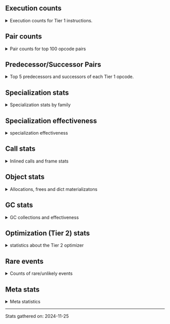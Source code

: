 ## Execution counts

<details>
<summary> Execution counts for Tier 1 instructions. </summary>


The "miss ratio" column shows the percentage of times the instruction
executed that it deoptimized. When this happens, the base unspecialized
instruction is not counted.

<table>
<thead>
<tr>
<th align="left">Name</th>
<th align="right">Base Count</th>
<th align="right">Head Count</th>
<th align="right">Change</th>
</tr>
</thead>
<tbody>
<tr>
<td align="left">LOAD_SUPER_ATTR_ATTR</td>
<td align="right">126</td>
<td align="right">254</td>
<td align="right">101.6%</td>
</tr>
<tr>
<td align="left">STORE_ATTR_SLOT</td>
<td align="right">6,159</td>
<td align="right">12,407</td>
<td align="right">101.4%</td>
</tr>
<tr>
<td align="left">LOAD_ATTR_METHOD_LAZY_DICT</td>
<td align="right">4,728</td>
<td align="right">9,464</td>
<td align="right">100.2%</td>
</tr>
<tr>
<td align="left">TO_BOOL_NONE</td>
<td align="right">191,870</td>
<td align="right">383,946</td>
<td align="right">100.1%</td>
</tr>
<tr>
<td align="left">LOAD_ATTR_NONDESCRIPTOR_WITH_VALUES</td>
<td align="right">959</td>
<td align="right">1,919</td>
<td align="right">100.1%</td>
</tr>
<tr>
<td align="left">CALL_BOUND_METHOD_EXACT_ARGS</td>
<td align="right">1,982,851</td>
<td align="right">3,967,135</td>
<td align="right">100.1%</td>
</tr>
<tr>
<td align="left">UNPACK_SEQUENCE_LIST</td>
<td align="right">2,111</td>
<td align="right">4,223</td>
<td align="right">100.0%</td>
</tr>
<tr>
<td align="left">TO_BOOL_ALWAYS_TRUE</td>
<td align="right">1,174,551</td>
<td align="right">2,349,207</td>
<td align="right">100.0%</td>
</tr>
<tr>
<td align="left">LOAD_ATTR_SLOT</td>
<td align="right">3,118,339</td>
<td align="right">6,236,801</td>
<td align="right">100.0%</td>
</tr>
<tr>
<td align="left">BINARY_OP_ADD_UNICODE</td>
<td align="right">1,392,697</td>
<td align="right">2,785,401</td>
<td align="right">100.0%</td>
</tr>
<tr>
<td align="left">FOR_ITER_GEN</td>
<td align="right">553,407</td>
<td align="right">1,106,815</td>
<td align="right">100.0%</td>
</tr>
<tr>
<td align="left">CONVERT_VALUE</td>
<td align="right">356,608</td>
<td align="right">713,216</td>
<td align="right">100.0%</td>
</tr>
<tr>
<td align="left">END_FOR</td>
<td align="right">64</td>
<td align="right">128</td>
<td align="right">100.0%</td>
</tr>
<tr>
<td align="left">LOAD_ATTR_PROPERTY</td>
<td align="right">1,964,488</td>
<td align="right">3,928,968</td>
<td align="right">100.0%</td>
</tr>
<tr>
<td align="left">YIELD_VALUE</td>
<td align="right">553,348</td>
<td align="right">1,106,692</td>
<td align="right">100.0%</td>
</tr>
<tr>
<td align="left">FORMAT_SIMPLE</td>
<td align="right">356,612</td>
<td align="right">713,220</td>
<td align="right">100.0%</td>
</tr>
<tr>
<td align="left">BUILD_STRING</td>
<td align="right">178,306</td>
<td align="right">356,610</td>
<td align="right">100.0%</td>
</tr>
<tr>
<td align="left">CALL_KW_PY</td>
<td align="right">199,747</td>
<td align="right">399,491</td>
<td align="right">100.0%</td>
</tr>
<tr>
<td align="left">LOAD_FAST_CHECK</td>
<td align="right">555,021</td>
<td align="right">1,110,029</td>
<td align="right">100.0%</td>
</tr>
<tr>
<td align="left">CALL_METHOD_DESCRIPTOR_O</td>
<td align="right">1,605,648</td>
<td align="right">3,211,195</td>
<td align="right">100.0%</td>
</tr>
<tr>
<td align="left">SWAP</td>
<td align="right">1,769,156</td>
<td align="right">3,538,180</td>
<td align="right">100.0%</td>
</tr>
<tr>
<td align="left">CALL_METHOD_DESCRIPTOR_NOARGS</td>
<td align="right">850,050</td>
<td align="right">1,700,035</td>
<td align="right">100.0%</td>
</tr>
<tr>
<td align="left">BUILD_MAP</td>
<td align="right">608,819</td>
<td align="right">1,217,587</td>
<td align="right">100.0%</td>
</tr>
<tr>
<td align="left">POP_JUMP_IF_TRUE</td>
<td align="right">8,419,633</td>
<td align="right">16,838,514</td>
<td align="right">100.0%</td>
</tr>
<tr>
<td align="left">CONTAINS_OP_SET</td>
<td align="right">3,045,594</td>
<td align="right">6,090,906</td>
<td align="right">100.0%</td>
</tr>
<tr>
<td align="left">BINARY_SUBSCR_DICT</td>
<td align="right">8,012,794</td>
<td align="right">16,024,802</td>
<td align="right">100.0%</td>
</tr>
<tr>
<td align="left">COMPARE_OP_INT</td>
<td align="right">7,464,209</td>
<td align="right">14,927,634</td>
<td align="right">100.0%</td>
</tr>
<tr>
<td align="left">STORE_SUBSCR_DICT</td>
<td align="right">1,147,644</td>
<td align="right">2,295,164</td>
<td align="right">100.0%</td>
</tr>
<tr>
<td align="left">STORE_SUBSCR_LIST_INT</td>
<td align="right">358,569</td>
<td align="right">717,097</td>
<td align="right">100.0%</td>
</tr>
<tr>
<td align="left">POP_JUMP_IF_NONE</td>
<td align="right">1,111,622</td>
<td align="right">2,223,110</td>
<td align="right">100.0%</td>
</tr>
<tr>
<td align="left">LOAD_ATTR_INSTANCE_VALUE</td>
<td align="right">44,231,354</td>
<td align="right">88,457,150</td>
<td align="right">100.0%</td>
</tr>
<tr>
<td align="left">CALL_PY_GENERAL</td>
<td align="right">815,853</td>
<td align="right">1,631,598</td>
<td align="right">100.0%</td>
</tr>
<tr>
<td align="left">CALL_BUILTIN_FAST</td>
<td align="right">254,050</td>
<td align="right">508,066</td>
<td align="right">100.0%</td>
</tr>
<tr>
<td align="left">COPY</td>
<td align="right">1,724,147</td>
<td align="right">3,448,051</td>
<td align="right">100.0%</td>
</tr>
<tr>
<td align="left">LOAD_ATTR_METHOD_NO_DICT</td>
<td align="right">5,274,707</td>
<td align="right">10,548,585</td>
<td align="right">100.0%</td>
</tr>
<tr>
<td align="left">TO_BOOL_BOOL</td>
<td align="right">6,974,697</td>
<td align="right">13,948,202</td>
<td align="right">100.0%</td>
</tr>
<tr>
<td align="left">TO_BOOL_LIST</td>
<td align="right">3,471,398</td>
<td align="right">6,942,182</td>
<td align="right">100.0%</td>
</tr>
<tr>
<td align="left">BUILD_LIST</td>
<td align="right">1,486,504</td>
<td align="right">2,972,712</td>
<td align="right">100.0%</td>
</tr>
<tr>
<td align="left">CALL_METHOD_DESCRIPTOR_FAST</td>
<td align="right">866,377</td>
<td align="right">1,732,510</td>
<td align="right">100.0%</td>
</tr>
<tr>
<td align="left">LOAD_ATTR_METHOD_WITH_VALUES</td>
<td align="right">5,278,020</td>
<td align="right">10,554,438</td>
<td align="right">100.0%</td>
</tr>
<tr>
<td align="left">EXIT_INIT_CHECK</td>
<td align="right">179,064</td>
<td align="right">358,072</td>
<td align="right">100.0%</td>
</tr>
<tr>
<td align="left">CALL_ALLOC_AND_ENTER_INIT</td>
<td align="right">179,064</td>
<td align="right">358,072</td>
<td align="right">100.0%</td>
</tr>
<tr>
<td align="left">CALL_LEN</td>
<td align="right">1,483,673</td>
<td align="right">2,966,809</td>
<td align="right">100.0%</td>
</tr>
<tr>
<td align="left">RESUME_CHECK</td>
<td align="right">12,032,200</td>
<td align="right">24,059,982</td>
<td align="right">100.0%</td>
</tr>
<tr>
<td align="left">CALL_NON_PY_GENERAL</td>
<td align="right">809,387</td>
<td align="right">1,618,473</td>
<td align="right">100.0%</td>
</tr>
<tr>
<td align="left">LOAD_CONST_IMMORTAL</td>
<td align="right">26,442,243</td>
<td align="right">52,874,125</td>
<td align="right">100.0%</td>
</tr>
<tr>
<td align="left">LOAD_ATTR_CLASS</td>
<td align="right">71,132</td>
<td align="right">142,236</td>
<td align="right">100.0%</td>
</tr>
<tr>
<td align="left">BINARY_SUBSCR_LIST_INT</td>
<td align="right">370,515</td>
<td align="right">740,883</td>
<td align="right">100.0%</td>
</tr>
<tr>
<td align="left">RETURN_VALUE</td>
<td align="right">11,658,117</td>
<td align="right">23,311,563</td>
<td align="right">100.0%</td>
</tr>
<tr>
<td align="left">TO_BOOL</td>
<td align="right">3,805,778</td>
<td align="right">7,609,979</td>
<td align="right">100.0%</td>
</tr>
<tr>
<td align="left">JUMP_FORWARD</td>
<td align="right">3,342,072</td>
<td align="right">6,682,681</td>
<td align="right">100.0%</td>
</tr>
<tr>
<td align="left">STORE_ATTR_INSTANCE_VALUE</td>
<td align="right">6,840,843</td>
<td align="right">13,678,667</td>
<td align="right">100.0%</td>
</tr>
<tr>
<td align="left">FOR_ITER</td>
<td align="right">932,679</td>
<td align="right">1,864,930</td>
<td align="right">100.0%</td>
</tr>
<tr>
<td align="left">CALL_ISINSTANCE</td>
<td align="right">794,510</td>
<td align="right">1,588,622</td>
<td align="right">99.9%</td>
</tr>
<tr>
<td align="left">POP_JUMP_IF_FALSE</td>
<td align="right">26,135,398</td>
<td align="right">52,257,448</td>
<td align="right">99.9%</td>
</tr>
<tr>
<td align="left">LOAD_FAST</td>
<td align="right">91,178,112</td>
<td align="right">182,309,459</td>
<td align="right">99.9%</td>
</tr>
<tr>
<td align="left">CALL_LIST_APPEND</td>
<td align="right">904,540</td>
<td align="right">1,808,604</td>
<td align="right">99.9%</td>
</tr>
<tr>
<td align="left">COPY_FREE_VARS</td>
<td align="right">179,425</td>
<td align="right">358,754</td>
<td align="right">99.9%</td>
</tr>
<tr>
<td align="left">COMPARE_OP_STR</td>
<td align="right">5,801,678</td>
<td align="right">11,599,447</td>
<td align="right">99.9%</td>
</tr>
<tr>
<td align="left">LOAD_DEREF</td>
<td align="right">179,458</td>
<td align="right">358,787</td>
<td align="right">99.9%</td>
</tr>
<tr>
<td align="left">POP_TOP</td>
<td align="right">3,719,914</td>
<td align="right">7,436,783</td>
<td align="right">99.9%</td>
</tr>
<tr>
<td align="left">LOAD_GLOBAL_BUILTIN</td>
<td align="right">3,383,095</td>
<td align="right">6,763,381</td>
<td align="right">99.9%</td>
</tr>
<tr>
<td align="left">CALL_PY_EXACT_ARGS</td>
<td align="right">6,181,289</td>
<td align="right">12,357,244</td>
<td align="right">99.9%</td>
</tr>
<tr>
<td align="left">LOAD_GLOBAL_MODULE</td>
<td align="right">7,166,641</td>
<td align="right">14,326,965</td>
<td align="right">99.9%</td>
</tr>
<tr>
<td align="left">BINARY_SUBSCR_STR_INT</td>
<td align="right">2,758,034</td>
<td align="right">5,513,618</td>
<td align="right">99.9%</td>
</tr>
<tr>
<td align="left">POP_JUMP_IF_NOT_NONE</td>
<td align="right">1,206,034</td>
<td align="right">2,410,899</td>
<td align="right">99.9%</td>
</tr>
<tr>
<td align="left">GET_ITER</td>
<td align="right">905,175</td>
<td align="right">1,809,430</td>
<td align="right">99.9%</td>
</tr>
<tr>
<td align="left">BINARY_OP_ADD_INT</td>
<td align="right">2,833,030</td>
<td align="right">5,662,790</td>
<td align="right">99.9%</td>
</tr>
<tr>
<td align="left">TO_BOOL_INT</td>
<td align="right">204,677</td>
<td align="right">409,093</td>
<td align="right">99.9%</td>
</tr>
<tr>
<td align="left">INTERPRETER_EXIT</td>
<td align="right">201,477</td>
<td align="right">402,693</td>
<td align="right">99.9%</td>
</tr>
<tr>
<td align="left">BINARY_SUBSCR</td>
<td align="right">2,788,227</td>
<td align="right">5,572,580</td>
<td align="right">99.9%</td>
</tr>
<tr>
<td align="left">LOAD_CONST</td>
<td align="right">1,051,664</td>
<td align="right">2,101,842</td>
<td align="right">99.9%</td>
</tr>
<tr>
<td align="left">EXTENDED_ARG</td>
<td align="right">3,077,680</td>
<td align="right">6,150,960</td>
<td align="right">99.9%</td>
</tr>
<tr>
<td align="left">LOAD_ATTR_MODULE</td>
<td align="right">180,147</td>
<td align="right">359,926</td>
<td align="right">99.8%</td>
</tr>
<tr>
<td align="left">COMPARE_OP</td>
<td align="right">1,216,536</td>
<td align="right">2,430,389</td>
<td align="right">99.8%</td>
</tr>
<tr>
<td align="left">CALL_BUILTIN_CLASS</td>
<td align="right">592,399</td>
<td align="right">1,183,245</td>
<td align="right">99.7%</td>
</tr>
<tr>
<td align="left">FOR_ITER_LIST</td>
<td align="right">588,691</td>
<td align="right">1,175,827</td>
<td align="right">99.7%</td>
</tr>
<tr>
<td align="left">CALL_METHOD_DESCRIPTOR_FAST_WITH_KEYWORDS</td>
<td align="right">3,145</td>
<td align="right">6,281</td>
<td align="right">99.7%</td>
</tr>
<tr>
<td align="left">BUILD_TUPLE</td>
<td align="right">874,724</td>
<td align="right">1,746,918</td>
<td align="right">99.7%</td>
</tr>
<tr>
<td align="left">CONTAINS_OP_DICT</td>
<td align="right">359,057</td>
<td align="right">717,073</td>
<td align="right">99.7%</td>
</tr>
<tr>
<td align="left">IS_OP</td>
<td align="right">852,734</td>
<td align="right">1,702,847</td>
<td align="right">99.7%</td>
</tr>
<tr>
<td align="left">BINARY_SLICE</td>
<td align="right">501,088</td>
<td align="right">1,000,288</td>
<td align="right">99.6%</td>
</tr>
<tr>
<td align="left">CONTAINS_OP</td>
<td align="right">459,774</td>
<td align="right">917,766</td>
<td align="right">99.6%</td>
</tr>
<tr>
<td align="left">UNPACK_SEQUENCE_TWO_TUPLE</td>
<td align="right">374,759</td>
<td align="right">747,944</td>
<td align="right">99.6%</td>
</tr>
<tr>
<td align="left">STORE_FAST_STORE_FAST</td>
<td align="right">375,932</td>
<td align="right">750,269</td>
<td align="right">99.6%</td>
</tr>
<tr>
<td align="left">BINARY_OP</td>
<td align="right">468,173</td>
<td align="right">934,339</td>
<td align="right">99.6%</td>
</tr>
<tr>
<td align="left">BINARY_OP_SUBTRACT_INT</td>
<td align="right">211,692</td>
<td align="right">422,380</td>
<td align="right">99.5%</td>
</tr>
<tr>
<td align="left">LOAD_ATTR</td>
<td align="right">2,592,220</td>
<td align="right">5,172,008</td>
<td align="right">99.5%</td>
</tr>
<tr>
<td align="left">NOP</td>
<td align="right">892,495</td>
<td align="right">1,780,240</td>
<td align="right">99.5%</td>
</tr>
<tr>
<td align="left">STORE_FAST</td>
<td align="right">22,320,782</td>
<td align="right">44,505,496</td>
<td align="right">99.4%</td>
</tr>
<tr>
<td align="left">STORE_ATTR</td>
<td align="right">577,784</td>
<td align="right">1,151,864</td>
<td align="right">99.4%</td>
</tr>
<tr>
<td align="left">MAP_ADD</td>
<td align="right">1,489</td>
<td align="right">2,961</td>
<td align="right">98.9%</td>
</tr>
<tr>
<td align="left">STORE_FAST_LOAD_FAST</td>
<td align="right">5,570</td>
<td align="right">11,074</td>
<td align="right">98.8%</td>
</tr>
<tr>
<td align="left">PUSH_NULL</td>
<td align="right">356,370</td>
<td align="right">707,864</td>
<td align="right">98.6%</td>
</tr>
<tr>
<td align="left">BINARY_SUBSCR_GETITEM</td>
<td align="right">6,233</td>
<td align="right">12,377</td>
<td align="right">98.6%</td>
</tr>
<tr>
<td align="left">CALL_KW_NON_PY</td>
<td align="right">65</td>
<td align="right">129</td>
<td align="right">98.5%</td>
</tr>
<tr>
<td align="left">LOAD_FAST_LOAD_FAST</td>
<td align="right">6,770,278</td>
<td align="right">13,411,371</td>
<td align="right">98.1%</td>
</tr>
<tr>
<td align="left">DICT_MERGE</td>
<td align="right">522</td>
<td align="right">1,034</td>
<td align="right">98.1%</td>
</tr>
<tr>
<td align="left">CALL_BUILTIN_FAST_WITH_KEYWORDS</td>
<td align="right">4,067</td>
<td align="right">8,035</td>
<td align="right">97.6%</td>
</tr>
<tr>
<td align="left">JUMP_BACKWARD</td>
<td align="right">5,162,350</td>
<td align="right">10,197,549</td>
<td align="right">97.5%</td>
</tr>
<tr>
<td align="left">LOAD_SMALL_INT</td>
<td align="right">4,576,143</td>
<td align="right">9,021,265</td>
<td align="right">97.1%</td>
</tr>
<tr>
<td align="left">CALL_INTRINSIC_1</td>
<td align="right">67</td>
<td align="right">131</td>
<td align="right">95.5%</td>
</tr>
<tr>
<td align="left">LOAD_SUPER_ATTR_METHOD</td>
<td align="right">67</td>
<td align="right">131</td>
<td align="right">95.5%</td>
</tr>
<tr>
<td align="left">CALL_TUPLE_1</td>
<td align="right">204</td>
<td align="right">396</td>
<td align="right">94.1%</td>
</tr>
<tr>
<td align="left">RETURN_GENERATOR</td>
<td align="right">68</td>
<td align="right">132</td>
<td align="right">94.1%</td>
</tr>
<tr>
<td align="left">LIST_EXTEND</td>
<td align="right">68</td>
<td align="right">132</td>
<td align="right">94.1%</td>
</tr>
<tr>
<td align="left">LOAD_SUPER_ATTR</td>
<td align="right">66</td>
<td align="right">6</td>
<td align="right">-90.9%</td>
</tr>
<tr>
<td align="left">TO_BOOL_STR</td>
<td align="right">17,892</td>
<td align="right">34,030</td>
<td align="right">90.2%</td>
</tr>
<tr>
<td align="left">CALL_FUNCTION_EX</td>
<td align="right">586</td>
<td align="right">1,099</td>
<td align="right">87.5%</td>
</tr>
<tr>
<td align="left">BINARY_OP_INPLACE_ADD_UNICODE</td>
<td align="right">1,951</td>
<td align="right">3,615</td>
<td align="right">85.3%</td>
</tr>
<tr>
<td align="left">FOR_ITER_TUPLE</td>
<td align="right">2,943</td>
<td align="right">5,439</td>
<td align="right">84.8%</td>
</tr>
<tr>
<td align="left">IMPORT_NAME</td>
<td align="right">77</td>
<td align="right">141</td>
<td align="right">83.1%</td>
</tr>
<tr>
<td align="left">LOAD_FAST_AND_CLEAR</td>
<td align="right">155</td>
<td align="right">283</td>
<td align="right">82.6%</td>
</tr>
<tr>
<td align="left">IMPORT_FROM</td>
<td align="right">78</td>
<td align="right">142</td>
<td align="right">82.1%</td>
</tr>
<tr>
<td align="left">LOAD_GLOBAL</td>
<td align="right">2,032</td>
<td align="right">574</td>
<td align="right">-71.8%</td>
</tr>
<tr>
<td align="left">CALL_KW</td>
<td align="right">60</td>
<td align="right">20</td>
<td align="right">-66.7%</td>
</tr>
<tr>
<td align="left">CALL</td>
<td align="right">3,454</td>
<td align="right">1,162</td>
<td align="right">-66.4%</td>
</tr>
<tr>
<td align="left">CALL_TYPE_1</td>
<td align="right">104</td>
<td align="right">168</td>
<td align="right">61.5%</td>
</tr>
<tr>
<td align="left">CALL_BUILTIN_O</td>
<td align="right">2,755</td>
<td align="right">3,651</td>
<td align="right">32.5%</td>
</tr>
<tr>
<td align="left">UNPACK_SEQUENCE</td>
<td align="right">62</td>
<td align="right">42</td>
<td align="right">-32.3%</td>
</tr>
<tr>
<td align="left">BINARY_SUBSCR_TUPLE_INT</td>
<td align="right">3,725</td>
<td align="right">4,622</td>
<td align="right">24.1%</td>
</tr>
<tr>
<td align="left">STORE_DEREF</td>
<td align="right">108</td>
<td align="right">109</td>
<td align="right">0.9%</td>
</tr>
<tr>
<td align="left">SET_FUNCTION_ATTRIBUTE</td>
<td align="right">109</td>
<td align="right">110</td>
<td align="right">0.9%</td>
</tr>
<tr>
<td align="left">FOR_ITER_RANGE</td>
<td align="right">126,212</td>
<td align="right">127,296</td>
<td align="right">0.9%</td>
</tr>
<tr>
<td align="left">MAKE_CELL</td>
<td align="right">119</td>
<td align="right">120</td>
<td align="right">0.8%</td>
</tr>
<tr>
<td align="left">MAKE_FUNCTION</td>
<td align="right">418</td>
<td align="right">419</td>
<td align="right">0.2%</td>
</tr>
<tr>
<td align="left">STORE_SUBSCR</td>
<td align="right">124,397</td>
<td align="right">124,277</td>
<td align="right">-0.1%</td>
</tr>
<tr>
<td align="left">LIST_APPEND</td>
<td align="right">984</td>
<td align="right">984</td>
<td align="right">0.0%</td>
</tr>
<tr>
<td align="left">STORE_NAME</td>
<td align="right">583</td>
<td align="right">583</td>
<td align="right">0.0%</td>
</tr>
<tr>
<td align="left">LOAD_NAME</td>
<td align="right">326</td>
<td align="right">326</td>
<td align="right">0.0%</td>
</tr>
<tr>
<td align="left">RESUME</td>
<td align="right">218</td>
<td align="right">218</td>
<td align="right">0.0%</td>
</tr>
<tr>
<td align="left">BINARY_OP_SUBTRACT_FLOAT</td>
<td align="right">63</td>
<td align="right">63</td>
<td align="right">0.0%</td>
</tr>
<tr>
<td align="left">LOAD_LOCALS</td>
<td align="right">48</td>
<td align="right">48</td>
<td align="right">0.0%</td>
</tr>
<tr>
<td align="left">CHECK_EXC_MATCH</td>
<td align="right">41</td>
<td align="right">41</td>
<td align="right">0.0%</td>
</tr>
<tr>
<td align="left">POP_EXCEPT</td>
<td align="right">41</td>
<td align="right">41</td>
<td align="right">0.0%</td>
</tr>
<tr>
<td align="left">PUSH_EXC_INFO</td>
<td align="right">41</td>
<td align="right">41</td>
<td align="right">0.0%</td>
</tr>
<tr>
<td align="left">LOAD_ATTR_CLASS_WITH_METACLASS_CHECK</td>
<td align="right">39</td>
<td align="right">39</td>
<td align="right">0.0%</td>
</tr>
<tr>
<td align="left">LOAD_SPECIAL</td>
<td align="right">36</td>
<td align="right">36</td>
<td align="right">0.0%</td>
</tr>
<tr>
<td align="left">UNPACK_SEQUENCE_TUPLE</td>
<td align="right">33</td>
<td align="right">33</td>
<td align="right">0.0%</td>
</tr>
<tr>
<td align="left">LOAD_BUILD_CLASS</td>
<td align="right">32</td>
<td align="right">32</td>
<td align="right">0.0%</td>
</tr>
<tr>
<td align="left">UNARY_NOT</td>
<td align="right">31</td>
<td align="right">31</td>
<td align="right">0.0%</td>
</tr>
<tr>
<td align="left">BINARY_OP_MULTIPLY_INT</td>
<td align="right">30</td>
<td align="right">30</td>
<td align="right">0.0%</td>
</tr>
<tr>
<td align="left">LOAD_FROM_DICT_OR_DEREF</td>
<td align="right">16</td>
<td align="right">16</td>
<td align="right">0.0%</td>
</tr>
<tr>
<td align="left">JUMP_BACKWARD_NO_INTERRUPT</td>
<td align="right">10</td>
<td align="right">10</td>
<td align="right">0.0%</td>
</tr>
<tr>
<td align="left">UNARY_NEGATIVE</td>
<td align="right">9</td>
<td align="right">9</td>
<td align="right">0.0%</td>
</tr>
<tr>
<td align="left">UNARY_INVERT</td>
<td align="right">8</td>
<td align="right">8</td>
<td align="right">0.0%</td>
</tr>
<tr>
<td align="left">CALL_STR_1</td>
<td align="right">6</td>
<td align="right">6</td>
<td align="right">0.0%</td>
</tr>
<tr>
<td align="left">DELETE_SUBSCR</td>
<td align="right">2</td>
<td align="right">2</td>
<td align="right">0.0%</td>
</tr>
<tr>
<td align="left">COMPARE_OP_FLOAT</td>
<td align="right">2</td>
<td align="right">2</td>
<td align="right">0.0%</td>
</tr>
<tr>
<td align="left">DICT_UPDATE</td>
<td align="right">1</td>
<td align="right">1</td>
<td align="right">0.0%</td>
</tr>
</tbody>
</table>


</details>

## Pair counts

<details>
<summary> Pair counts for top 100 opcode pairs </summary>


Pairs of specialized operations that deoptimize and are then followed by
the corresponding unspecialized instruction are not counted as pairs.

Not included in comparative output.


</details>

## Predecessor/Successor Pairs

<details>
<summary> Top 5 predecessors and successors of each Tier 1 opcode. </summary>


This does not include the unspecialized instructions that occur after a
specialized instruction deoptimizes.

Not included in comparative output.


</details>

## Specialization stats

<details>
<summary> Specialization stats by family </summary>

### BINARY_OP

<details>
<summary> specialization stats for BINARY_OP family </summary>

<table>
<thead>
<tr>
<th align="left">Kind</th>
<th align="right">Base Count</th>
<th align="right">Base Ratio</th>
<th align="right">Head Count</th>
<th align="right">Head Ratio</th>
<th align="right">Change</th>
</tr>
</thead>
<tbody>
<tr>
<td align="left">
hit
<details>
<summary>ⓘ</summary>

Specialized instructions that complete.
</details>
</td>
<td align="right">4,439,463</td>
<td align="right">90.5%</td>
<td align="right">8,874,279</td>
<td align="right">90.5%</td>
<td align="right">99.9%</td>
</tr>
<tr>
<td align="left">
deferred
<details>
<summary>ⓘ</summary>

Lists the number of "deferred" (i.e. not specialized) instructions executed.
</details>
</td>
<td align="right">467,686</td>
<td align="right">9.5%</td>
<td align="right">933,799</td>
<td align="right">9.5%</td>
<td align="right">99.7%</td>
</tr>
</tbody>
</table>

<table>
<thead>
<tr>
<th align="left">Success</th>
<th align="right">Base Count</th>
<th align="right">Base Ratio</th>
<th align="right">Head Count</th>
<th align="right">Head Ratio</th>
<th align="right">Change</th>
</tr>
</thead>
<tbody>
<tr>
<td align="left">Failure</td>
<td align="right">359</td>
<td align="right">100.0%</td>
<td align="right">471</td>
<td align="right">100.0%</td>
<td align="right">31.2%</td>
</tr>
<tr>
<td align="left">Success</td>
<td align="right">0</td>
<td align="right">0.0%</td>
<td align="right">0</td>
<td align="right">0.0%</td>
<td align="right"></td>
</tr>
</tbody>
</table>

<table>
<thead>
<tr>
<th align="left">Failure kind</th>
<th align="right">Base Count</th>
<th align="right">Base Ratio</th>
<th align="right">Head Count</th>
<th align="right">Head Ratio</th>
<th align="right">Change</th>
</tr>
</thead>
<tbody>
<tr>
<td align="left">xor</td>
<td align="right">137</td>
<td align="right">38.2%</td>
<td align="right">244</td>
<td align="right">51.8%</td>
<td align="right">78.1%</td>
</tr>
<tr>
<td align="left">or</td>
<td align="right">44</td>
<td align="right">12.3%</td>
<td align="right">24</td>
<td align="right">5.1%</td>
<td align="right">-45.5%</td>
</tr>
<tr>
<td align="left">multiply different types</td>
<td align="right">71</td>
<td align="right">19.8%</td>
<td align="right">93</td>
<td align="right">19.7%</td>
<td align="right">31.0%</td>
</tr>
<tr>
<td align="left">remainder</td>
<td align="right">50</td>
<td align="right">13.9%</td>
<td align="right">52</td>
<td align="right">11.0%</td>
<td align="right">4.0%</td>
</tr>
<tr>
<td align="left">add other</td>
<td align="right">47</td>
<td align="right">13.1%</td>
<td align="right">48</td>
<td align="right">10.2%</td>
<td align="right">2.1%</td>
</tr>
<tr>
<td align="left">add different types</td>
<td align="right">4</td>
<td align="right">1.1%</td>
<td align="right">4</td>
<td align="right">0.8%</td>
<td align="right">0.0%</td>
</tr>
<tr>
<td align="left">floor divide</td>
<td align="right">4</td>
<td align="right">1.1%</td>
<td align="right">4</td>
<td align="right">0.8%</td>
<td align="right">0.0%</td>
</tr>
<tr>
<td align="left">and int</td>
<td align="right">2</td>
<td align="right">0.6%</td>
<td align="right">2</td>
<td align="right">0.4%</td>
<td align="right">0.0%</td>
</tr>
</tbody>
</table>


</details>

### BINARY_SLICE

<details>
<summary> specialization stats for BINARY_SLICE family </summary>

<table>
<thead>
<tr>
<th align="left">Kind</th>
<th align="right">Base Count</th>
<th align="right">Base Ratio</th>
<th align="right">Head Count</th>
<th align="right">Head Ratio</th>
<th align="right">Change</th>
</tr>
</thead>
<tbody>
<tr>
<td align="left">
deferred
<details>
<summary>ⓘ</summary>

Lists the number of "deferred" (i.e. not specialized) instructions executed.
</details>
</td>
<td align="right">501,088</td>
<td align="right">100.0%</td>
<td align="right">1,000,288</td>
<td align="right">100.0%</td>
<td align="right">99.6%</td>
</tr>
</tbody>
</table>


</details>

### BINARY_SUBSCR

<details>
<summary> specialization stats for BINARY_SUBSCR family </summary>

<table>
<thead>
<tr>
<th align="left">Kind</th>
<th align="right">Base Count</th>
<th align="right">Base Ratio</th>
<th align="right">Head Count</th>
<th align="right">Head Ratio</th>
<th align="right">Change</th>
</tr>
</thead>
<tbody>
<tr>
<td align="left">
deferred
<details>
<summary>ⓘ</summary>

Lists the number of "deferred" (i.e. not specialized) instructions executed.
</details>
</td>
<td align="right">2,785,157</td>
<td align="right">20.0%</td>
<td align="right">5,569,885</td>
<td align="right">20.0%</td>
<td align="right">100.0%</td>
</tr>
<tr>
<td align="left">
hit
<details>
<summary>ⓘ</summary>

Specialized instructions that complete.
</details>
</td>
<td align="right">11,149,596</td>
<td align="right">80.0%</td>
<td align="right">22,294,469</td>
<td align="right">80.0%</td>
<td align="right">100.0%</td>
</tr>
<tr>
<td align="left">
miss
<details>
<summary>ⓘ</summary>

Specialized instructions that deopt.
</details>
</td>
<td align="right">1,705</td>
<td align="right">0.0%</td>
<td align="right">1,833</td>
<td align="right">0.0%</td>
<td align="right">7.5%</td>
</tr>
</tbody>
</table>

<table>
<thead>
<tr>
<th align="left">Success</th>
<th align="right">Base Count</th>
<th align="right">Base Ratio</th>
<th align="right">Head Count</th>
<th align="right">Head Ratio</th>
<th align="right">Change</th>
</tr>
</thead>
<tbody>
<tr>
<td align="left">Success</td>
<td align="right">1,192</td>
<td align="right">38.5%</td>
<td align="right">232</td>
<td align="right">8.5%</td>
<td align="right">-80.5%</td>
</tr>
<tr>
<td align="left">Failure</td>
<td align="right">1,907</td>
<td align="right">61.5%</td>
<td align="right">2,492</td>
<td align="right">91.5%</td>
<td align="right">30.7%</td>
</tr>
</tbody>
</table>

<table>
<thead>
<tr>
<th align="left">Failure kind</th>
<th align="right">Base Count</th>
<th align="right">Base Ratio</th>
<th align="right">Head Count</th>
<th align="right">Head Ratio</th>
<th align="right">Change</th>
</tr>
</thead>
<tbody>
<tr>
<td align="left">buffer int</td>
<td align="right">228</td>
<td align="right">12.0%</td>
<td align="right">337</td>
<td align="right">13.5%</td>
<td align="right">47.8%</td>
</tr>
<tr>
<td align="left">out of range</td>
<td align="right">1,310</td>
<td align="right">68.7%</td>
<td align="right">1,735</td>
<td align="right">69.6%</td>
<td align="right">32.4%</td>
</tr>
<tr>
<td align="left">list slice</td>
<td align="right">167</td>
<td align="right">8.8%</td>
<td align="right">192</td>
<td align="right">7.7%</td>
<td align="right">15.0%</td>
</tr>
<tr>
<td align="left">buffer slice</td>
<td align="right">195</td>
<td align="right">10.2%</td>
<td align="right">221</td>
<td align="right">8.9%</td>
<td align="right">13.3%</td>
</tr>
<tr>
<td align="left">string slice</td>
<td align="right">6</td>
<td align="right">0.3%</td>
<td align="right">6</td>
<td align="right">0.2%</td>
<td align="right">0.0%</td>
</tr>
<tr>
<td align="left">other</td>
<td align="right">1</td>
<td align="right">0.1%</td>
<td align="right">1</td>
<td align="right">0.0%</td>
<td align="right">0.0%</td>
</tr>
</tbody>
</table>


</details>

### CALL

<details>
<summary> specialization stats for CALL family </summary>

<table>
<thead>
<tr>
<th align="left">Kind</th>
<th align="right">Base Count</th>
<th align="right">Base Ratio</th>
<th align="right">Head Count</th>
<th align="right">Head Ratio</th>
<th align="right">Change</th>
</tr>
</thead>
<tbody>
<tr>
<td align="left">
hit
<details>
<summary>ⓘ</summary>

Specialized instructions that complete.
</details>
</td>
<td align="right">14,770,843</td>
<td align="right">83.5%</td>
<td align="right">29,539,094</td>
<td align="right">83.5%</td>
<td align="right">100.0%</td>
</tr>
<tr>
<td align="left">
miss
<details>
<summary>ⓘ</summary>

Specialized instructions that deopt.
</details>
</td>
<td align="right">2,916,740</td>
<td align="right">16.5%</td>
<td align="right">5,828,115</td>
<td align="right">16.5%</td>
<td align="right">99.8%</td>
</tr>
<tr>
<td align="left">
deferred
<details>
<summary>ⓘ</summary>

Lists the number of "deferred" (i.e. not specialized) instructions executed.
</details>
</td>
<td align="right">578</td>
<td align="right">0.0%</td>
<td align="right">522</td>
<td align="right">0.0%</td>
<td align="right">-9.7%</td>
</tr>
</tbody>
</table>

<table>
<thead>
<tr>
<th align="left">Success</th>
<th align="right">Base Count</th>
<th align="right">Base Ratio</th>
<th align="right">Head Count</th>
<th align="right">Head Ratio</th>
<th align="right">Change</th>
</tr>
</thead>
<tbody>
<tr>
<td align="left">Success</td>
<td align="right">57,919</td>
<td align="right">100.0%</td>
<td align="right">110,597</td>
<td align="right">100.0%</td>
<td align="right">91.0%</td>
</tr>
<tr>
<td align="left">Failure</td>
<td align="right">3</td>
<td align="right">0.0%</td>
<td align="right">3</td>
<td align="right">0.0%</td>
<td align="right">0.0%</td>
</tr>
</tbody>
</table>

<table>
<thead>
<tr>
<th align="left">Failure kind</th>
<th align="right">Base Count</th>
<th align="right">Base Ratio</th>
<th align="right">Head Count</th>
<th align="right">Head Ratio</th>
<th align="right">Change</th>
</tr>
</thead>
<tbody>
<tr>
<td align="left">init not inline values</td>
<td align="right">24</td>
<td align="right">800.0%</td>
<td align="right">4</td>
<td align="right">133.3%</td>
<td align="right">-83.3%</td>
</tr>
<tr>
<td align="left">out of versions</td>
<td align="right">3</td>
<td align="right">100.0%</td>
<td align="right">3</td>
<td align="right">100.0%</td>
<td align="right">0.0%</td>
</tr>
</tbody>
</table>


</details>

### CALL_KW

<details>
<summary> specialization stats for CALL_KW family </summary>

<table>
<thead>
<tr>
<th align="left">Kind</th>
<th align="right">Base Count</th>
<th align="right">Base Ratio</th>
<th align="right">Head Count</th>
<th align="right">Head Ratio</th>
<th align="right">Change</th>
</tr>
</thead>
<tbody>
<tr>
<td align="left">
deferred
<details>
<summary>ⓘ</summary>

Lists the number of "deferred" (i.e. not specialized) instructions executed.
</details>
</td>
<td align="right">10</td>
<td align="right">16.7%</td>
<td align="right">10</td>
<td align="right">50.0%</td>
<td align="right">0.0%</td>
</tr>
</tbody>
</table>


</details>

### COMPARE_OP

<details>
<summary> specialization stats for COMPARE_OP family </summary>

<table>
<thead>
<tr>
<th align="left">Kind</th>
<th align="right">Base Count</th>
<th align="right">Base Ratio</th>
<th align="right">Head Count</th>
<th align="right">Head Ratio</th>
<th align="right">Change</th>
</tr>
</thead>
<tbody>
<tr>
<td align="left">
miss
<details>
<summary>ⓘ</summary>

Specialized instructions that deopt.
</details>
</td>
<td align="right">7,580</td>
<td align="right">0.1%</td>
<td align="right">15,215</td>
<td align="right">0.1%</td>
<td align="right">100.7%</td>
</tr>
<tr>
<td align="left">
hit
<details>
<summary>ⓘ</summary>

Specialized instructions that complete.
</details>
</td>
<td align="right">13,258,309</td>
<td align="right">91.5%</td>
<td align="right">26,511,868</td>
<td align="right">91.6%</td>
<td align="right">100.0%</td>
</tr>
<tr>
<td align="left">
deferred
<details>
<summary>ⓘ</summary>

Lists the number of "deferred" (i.e. not specialized) instructions executed.
</details>
</td>
<td align="right">1,214,936</td>
<td align="right">8.4%</td>
<td align="right">2,428,708</td>
<td align="right">8.4%</td>
<td align="right">99.9%</td>
</tr>
</tbody>
</table>

<table>
<thead>
<tr>
<th align="left">Success</th>
<th align="right">Base Count</th>
<th align="right">Base Ratio</th>
<th align="right">Head Count</th>
<th align="right">Head Ratio</th>
<th align="right">Change</th>
</tr>
</thead>
<tbody>
<tr>
<td align="left">Failure</td>
<td align="right">1,133</td>
<td align="right">65.5%</td>
<td align="right">1,534</td>
<td align="right">78.3%</td>
<td align="right">35.4%</td>
</tr>
<tr>
<td align="left">Success</td>
<td align="right">596</td>
<td align="right">34.5%</td>
<td align="right">425</td>
<td align="right">21.7%</td>
<td align="right">-28.7%</td>
</tr>
</tbody>
</table>

<table>
<thead>
<tr>
<th align="left">Failure kind</th>
<th align="right">Base Count</th>
<th align="right">Base Ratio</th>
<th align="right">Head Count</th>
<th align="right">Head Ratio</th>
<th align="right">Change</th>
</tr>
</thead>
<tbody>
<tr>
<td align="left">tuple</td>
<td align="right">207</td>
<td align="right">18.3%</td>
<td align="right">378</td>
<td align="right">24.6%</td>
<td align="right">82.6%</td>
</tr>
<tr>
<td align="left">long float</td>
<td align="right">70</td>
<td align="right">6.2%</td>
<td align="right">92</td>
<td align="right">6.0%</td>
<td align="right">31.4%</td>
</tr>
<tr>
<td align="left">different types</td>
<td align="right">523</td>
<td align="right">46.2%</td>
<td align="right">681</td>
<td align="right">44.4%</td>
<td align="right">30.2%</td>
</tr>
<tr>
<td align="left">bytes</td>
<td align="right">154</td>
<td align="right">13.6%</td>
<td align="right">200</td>
<td align="right">13.0%</td>
<td align="right">29.9%</td>
</tr>
<tr>
<td align="left">baseobject</td>
<td align="right">173</td>
<td align="right">15.3%</td>
<td align="right">177</td>
<td align="right">11.5%</td>
<td align="right">2.3%</td>
</tr>
<tr>
<td align="left">other</td>
<td align="right">6</td>
<td align="right">0.5%</td>
<td align="right">6</td>
<td align="right">0.4%</td>
<td align="right">0.0%</td>
</tr>
</tbody>
</table>


</details>

### CONTAINS_OP

<details>
<summary> specialization stats for CONTAINS_OP family </summary>

<table>
<thead>
<tr>
<th align="left">Kind</th>
<th align="right">Base Count</th>
<th align="right">Base Ratio</th>
<th align="right">Head Count</th>
<th align="right">Head Ratio</th>
<th align="right">Change</th>
</tr>
</thead>
<tbody>
<tr>
<td align="left">
hit
<details>
<summary>ⓘ</summary>

Specialized instructions that complete.
</details>
</td>
<td align="right">3,404,651</td>
<td align="right">88.1%</td>
<td align="right">6,807,979</td>
<td align="right">88.1%</td>
<td align="right">100.0%</td>
</tr>
<tr>
<td align="left">
deferred
<details>
<summary>ⓘ</summary>

Lists the number of "deferred" (i.e. not specialized) instructions executed.
</details>
</td>
<td align="right">458,789</td>
<td align="right">11.9%</td>
<td align="right">916,901</td>
<td align="right">11.9%</td>
<td align="right">99.9%</td>
</tr>
</tbody>
</table>

<table>
<thead>
<tr>
<th align="left">Success</th>
<th align="right">Base Count</th>
<th align="right">Base Ratio</th>
<th align="right">Head Count</th>
<th align="right">Head Ratio</th>
<th align="right">Change</th>
</tr>
</thead>
<tbody>
<tr>
<td align="left">Failure</td>
<td align="right">739</td>
<td align="right">100.0%</td>
<td align="right">819</td>
<td align="right">100.0%</td>
<td align="right">10.8%</td>
</tr>
<tr>
<td align="left">Success</td>
<td align="right">0</td>
<td align="right">0.0%</td>
<td align="right">0</td>
<td align="right">0.0%</td>
<td align="right"></td>
</tr>
</tbody>
</table>

<table>
<thead>
<tr>
<th align="left">Failure kind</th>
<th align="right">Base Count</th>
<th align="right">Base Ratio</th>
<th align="right">Head Count</th>
<th align="right">Head Ratio</th>
<th align="right">Change</th>
</tr>
</thead>
<tbody>
<tr>
<td align="left">list</td>
<td align="right">225</td>
<td align="right">30.4%</td>
<td align="right">271</td>
<td align="right">33.1%</td>
<td align="right">20.4%</td>
</tr>
<tr>
<td align="left">tuple</td>
<td align="right">447</td>
<td align="right">60.5%</td>
<td align="right">479</td>
<td align="right">58.5%</td>
<td align="right">7.2%</td>
</tr>
<tr>
<td align="left">other</td>
<td align="right">66</td>
<td align="right">8.9%</td>
<td align="right">68</td>
<td align="right">8.3%</td>
<td align="right">3.0%</td>
</tr>
<tr>
<td align="left">str</td>
<td align="right">1</td>
<td align="right">0.1%</td>
<td align="right">1</td>
<td align="right">0.1%</td>
<td align="right">0.0%</td>
</tr>
</tbody>
</table>


</details>

### FOR_ITER

<details>
<summary> specialization stats for FOR_ITER family </summary>

<table>
<thead>
<tr>
<th align="left">Kind</th>
<th align="right">Base Count</th>
<th align="right">Base Ratio</th>
<th align="right">Head Count</th>
<th align="right">Head Ratio</th>
<th align="right">Change</th>
</tr>
</thead>
<tbody>
<tr>
<td align="left">
deferred
<details>
<summary>ⓘ</summary>

Lists the number of "deferred" (i.e. not specialized) instructions executed.
</details>
</td>
<td align="right">932,260</td>
<td align="right">42.3%</td>
<td align="right">1,864,294</td>
<td align="right">43.6%</td>
<td align="right">100.0%</td>
</tr>
<tr>
<td align="left">
hit
<details>
<summary>ⓘ</summary>

Specialized instructions that complete.
</details>
</td>
<td align="right">1,271,207</td>
<td align="right">57.7%</td>
<td align="right">2,415,331</td>
<td align="right">56.4%</td>
<td align="right">90.0%</td>
</tr>
<tr>
<td align="left">
miss
<details>
<summary>ⓘ</summary>

Specialized instructions that deopt.
</details>
</td>
<td align="right">46</td>
<td align="right">0.0%</td>
<td align="right">46</td>
<td align="right">0.0%</td>
<td align="right">0.0%</td>
</tr>
</tbody>
</table>

<table>
<thead>
<tr>
<th align="left">Success</th>
<th align="right">Base Count</th>
<th align="right">Base Ratio</th>
<th align="right">Head Count</th>
<th align="right">Head Ratio</th>
<th align="right">Change</th>
</tr>
</thead>
<tbody>
<tr>
<td align="left">Failure</td>
<td align="right">402</td>
<td align="right">95.9%</td>
<td align="right">618</td>
<td align="right">97.2%</td>
<td align="right">53.7%</td>
</tr>
<tr>
<td align="left">Success</td>
<td align="right">17</td>
<td align="right">4.1%</td>
<td align="right">18</td>
<td align="right">2.8%</td>
<td align="right">5.9%</td>
</tr>
</tbody>
</table>

<table>
<thead>
<tr>
<th align="left">Failure kind</th>
<th align="right">Base Count</th>
<th align="right">Base Ratio</th>
<th align="right">Head Count</th>
<th align="right">Head Ratio</th>
<th align="right">Change</th>
</tr>
</thead>
<tbody>
<tr>
<td align="left">reversed list</td>
<td align="right">209</td>
<td align="right">52.0%</td>
<td align="right">380</td>
<td align="right">61.5%</td>
<td align="right">81.8%</td>
</tr>
<tr>
<td align="left">other</td>
<td align="right">43</td>
<td align="right">10.7%</td>
<td align="right">23</td>
<td align="right">3.7%</td>
<td align="right">-46.5%</td>
</tr>
<tr>
<td align="left">dict items</td>
<td align="right">141</td>
<td align="right">35.1%</td>
<td align="right">206</td>
<td align="right">33.3%</td>
<td align="right">46.1%</td>
</tr>
<tr>
<td align="left">set</td>
<td align="right">8</td>
<td align="right">2.0%</td>
<td align="right">8</td>
<td align="right">1.3%</td>
<td align="right">0.0%</td>
</tr>
<tr>
<td align="left">dict values</td>
<td align="right">1</td>
<td align="right">0.2%</td>
<td align="right">1</td>
<td align="right">0.2%</td>
<td align="right">0.0%</td>
</tr>
</tbody>
</table>


</details>

### LOAD_ATTR

<details>
<summary> specialization stats for LOAD_ATTR family </summary>

<table>
<thead>
<tr>
<th align="left">Kind</th>
<th align="right">Base Count</th>
<th align="right">Base Ratio</th>
<th align="right">Head Count</th>
<th align="right">Head Ratio</th>
<th align="right">Change</th>
</tr>
</thead>
<tbody>
<tr>
<td align="left">
miss
<details>
<summary>ⓘ</summary>

Specialized instructions that deopt.
</details>
</td>
<td align="right">7,840</td>
<td align="right">0.0%</td>
<td align="right">19,114</td>
<td align="right">0.0%</td>
<td align="right">143.8%</td>
</tr>
<tr>
<td align="left">
hit
<details>
<summary>ⓘ</summary>

Specialized instructions that complete.
</details>
</td>
<td align="right">60,116,073</td>
<td align="right">95.9%</td>
<td align="right">120,220,412</td>
<td align="right">95.9%</td>
<td align="right">100.0%</td>
</tr>
<tr>
<td align="left">
deferred
<details>
<summary>ⓘ</summary>

Lists the number of "deferred" (i.e. not specialized) instructions executed.
</details>
</td>
<td align="right">2,584,187</td>
<td align="right">4.1%</td>
<td align="right">5,167,164</td>
<td align="right">4.1%</td>
<td align="right">100.0%</td>
</tr>
<tr>
<td align="left">
deopt
<details>
<summary>ⓘ</summary>

Specialized instructions that deopt.
</details>
</td>
<td align="right">2</td>
<td align="right">0.0%</td>
<td align="right">2</td>
<td align="right">0.0%</td>
<td align="right">0.0%</td>
</tr>
</tbody>
</table>

<table>
<thead>
<tr>
<th align="left">Success</th>
<th align="right">Base Count</th>
<th align="right">Base Ratio</th>
<th align="right">Head Count</th>
<th align="right">Head Ratio</th>
<th align="right">Change</th>
</tr>
</thead>
<tbody>
<tr>
<td align="left">Success</td>
<td align="right">5,319</td>
<td align="right">65.8%</td>
<td align="right">1,478</td>
<td align="right">29.0%</td>
<td align="right">-72.2%</td>
</tr>
<tr>
<td align="left">Failure</td>
<td align="right">2,765</td>
<td align="right">34.2%</td>
<td align="right">3,627</td>
<td align="right">71.0%</td>
<td align="right">31.2%</td>
</tr>
</tbody>
</table>

<table>
<thead>
<tr>
<th align="left">Failure kind</th>
<th align="right">Base Count</th>
<th align="right">Base Ratio</th>
<th align="right">Head Count</th>
<th align="right">Head Ratio</th>
<th align="right">Change</th>
</tr>
</thead>
<tbody>
<tr>
<td align="left">overridden</td>
<td align="right">21</td>
<td align="right">0.8%</td>
<td align="right">43</td>
<td align="right">1.2%</td>
<td align="right">104.8%</td>
</tr>
<tr>
<td align="left">out of versions</td>
<td align="right">21</td>
<td align="right">0.8%</td>
<td align="right">1</td>
<td align="right">0.0%</td>
<td align="right">-95.2%</td>
</tr>
<tr>
<td align="left">overriding descriptor</td>
<td align="right">282</td>
<td align="right">10.2%</td>
<td align="right">392</td>
<td align="right">10.8%</td>
<td align="right">39.0%</td>
</tr>
<tr>
<td align="left">method</td>
<td align="right">1,813</td>
<td align="right">65.6%</td>
<td align="right">2,402</td>
<td align="right">66.2%</td>
<td align="right">32.5%</td>
</tr>
<tr>
<td align="left">mutable class</td>
<td align="right">140</td>
<td align="right">5.1%</td>
<td align="right">184</td>
<td align="right">5.1%</td>
<td align="right">31.4%</td>
</tr>
<tr>
<td align="left">not managed dict</td>
<td align="right">241</td>
<td align="right">8.7%</td>
<td align="right">267</td>
<td align="right">7.4%</td>
<td align="right">10.8%</td>
</tr>
<tr>
<td align="left">metaclass attribute</td>
<td align="right">21</td>
<td align="right">0.8%</td>
<td align="right">22</td>
<td align="right">0.6%</td>
<td align="right">4.8%</td>
</tr>
</tbody>
</table>


</details>

### LOAD_GLOBAL

<details>
<summary> specialization stats for LOAD_GLOBAL family </summary>

<table>
<thead>
<tr>
<th align="left">Kind</th>
<th align="right">Base Count</th>
<th align="right">Base Ratio</th>
<th align="right">Head Count</th>
<th align="right">Head Ratio</th>
<th align="right">Change</th>
</tr>
</thead>
<tbody>
<tr>
<td align="left">
miss
<details>
<summary>ⓘ</summary>

Specialized instructions that deopt.
</details>
</td>
<td align="right">576</td>
<td align="right">0.0%</td>
<td align="right">1,152</td>
<td align="right">0.0%</td>
<td align="right">100.0%</td>
</tr>
<tr>
<td align="left">
hit
<details>
<summary>ⓘ</summary>

Specialized instructions that complete.
</details>
</td>
<td align="right">10,549,160</td>
<td align="right">100.0%</td>
<td align="right">21,089,194</td>
<td align="right">100.0%</td>
<td align="right">99.9%</td>
</tr>
<tr>
<td align="left">
deferred
<details>
<summary>ⓘ</summary>

Lists the number of "deferred" (i.e. not specialized) instructions executed.
</details>
</td>
<td align="right">243</td>
<td align="right">0.0%</td>
<td align="right">244</td>
<td align="right">0.0%</td>
<td align="right">0.4%</td>
</tr>
</tbody>
</table>

<table>
<thead>
<tr>
<th align="left">Success</th>
<th align="right">Base Count</th>
<th align="right">Base Ratio</th>
<th align="right">Head Count</th>
<th align="right">Head Ratio</th>
<th align="right">Change</th>
</tr>
</thead>
<tbody>
<tr>
<td align="left">Success</td>
<td align="right">1,789</td>
<td align="right">100.0%</td>
<td align="right">330</td>
<td align="right">100.0%</td>
<td align="right">-81.6%</td>
</tr>
<tr>
<td align="left">Failure</td>
<td align="right">0</td>
<td align="right">0.0%</td>
<td align="right">0</td>
<td align="right">0.0%</td>
<td align="right"></td>
</tr>
</tbody>
</table>


</details>

### LOAD_SUPER_ATTR

<details>
<summary> specialization stats for LOAD_SUPER_ATTR family </summary>

<table>
<thead>
<tr>
<th align="left">Kind</th>
<th align="right">Base Count</th>
<th align="right">Base Ratio</th>
<th align="right">Head Count</th>
<th align="right">Head Ratio</th>
<th align="right">Change</th>
</tr>
</thead>
<tbody>
<tr>
<td align="left">
hit
<details>
<summary>ⓘ</summary>

Specialized instructions that complete.
</details>
</td>
<td align="right">193</td>
<td align="right">74.5%</td>
<td align="right">385</td>
<td align="right">98.5%</td>
<td align="right">99.5%</td>
</tr>
<tr>
<td align="left">
deferred
<details>
<summary>ⓘ</summary>

Lists the number of "deferred" (i.e. not specialized) instructions executed.
</details>
</td>
<td align="right">3</td>
<td align="right">1.2%</td>
<td align="right">3</td>
<td align="right">0.8%</td>
<td align="right">0.0%</td>
</tr>
</tbody>
</table>

<table>
<thead>
<tr>
<th align="left">Success</th>
<th align="right">Base Count</th>
<th align="right">Base Ratio</th>
<th align="right">Head Count</th>
<th align="right">Head Ratio</th>
<th align="right">Change</th>
</tr>
</thead>
<tbody>
<tr>
<td align="left">Success</td>
<td align="right">63</td>
<td align="right">100.0%</td>
<td align="right">3</td>
<td align="right">100.0%</td>
<td align="right">-95.2%</td>
</tr>
<tr>
<td align="left">Failure</td>
<td align="right">0</td>
<td align="right">0.0%</td>
<td align="right">0</td>
<td align="right">0.0%</td>
<td align="right"></td>
</tr>
</tbody>
</table>


</details>

### STORE_ATTR

<details>
<summary> specialization stats for STORE_ATTR family </summary>

<table>
<thead>
<tr>
<th align="left">Kind</th>
<th align="right">Base Count</th>
<th align="right">Base Ratio</th>
<th align="right">Head Count</th>
<th align="right">Head Ratio</th>
<th align="right">Change</th>
</tr>
</thead>
<tbody>
<tr>
<td align="left">
deferred
<details>
<summary>ⓘ</summary>

Lists the number of "deferred" (i.e. not specialized) instructions executed.
</details>
</td>
<td align="right">575,582</td>
<td align="right">7.8%</td>
<td align="right">1,150,942</td>
<td align="right">7.8%</td>
<td align="right">100.0%</td>
</tr>
<tr>
<td align="left">
hit
<details>
<summary>ⓘ</summary>

Specialized instructions that complete.
</details>
</td>
<td align="right">6,839,539</td>
<td align="right">92.1%</td>
<td align="right">13,676,359</td>
<td align="right">92.1%</td>
<td align="right">100.0%</td>
</tr>
<tr>
<td align="left">
miss
<details>
<summary>ⓘ</summary>

Specialized instructions that deopt.
</details>
</td>
<td align="right">7,463</td>
<td align="right">0.1%</td>
<td align="right">14,715</td>
<td align="right">0.1%</td>
<td align="right">97.2%</td>
</tr>
</tbody>
</table>

<table>
<thead>
<tr>
<th align="left">Success</th>
<th align="right">Base Count</th>
<th align="right">Base Ratio</th>
<th align="right">Head Count</th>
<th align="right">Head Ratio</th>
<th align="right">Change</th>
</tr>
</thead>
<tbody>
<tr>
<td align="left">Success</td>
<td align="right">1,666</td>
<td align="right">72.7%</td>
<td align="right">434</td>
<td align="right">36.8%</td>
<td align="right">-73.9%</td>
</tr>
<tr>
<td align="left">Failure</td>
<td align="right">626</td>
<td align="right">27.3%</td>
<td align="right">746</td>
<td align="right">63.2%</td>
<td align="right">19.2%</td>
</tr>
</tbody>
</table>

<table>
<thead>
<tr>
<th align="left">Failure kind</th>
<th align="right">Base Count</th>
<th align="right">Base Ratio</th>
<th align="right">Head Count</th>
<th align="right">Head Ratio</th>
<th align="right">Change</th>
</tr>
</thead>
<tbody>
<tr>
<td align="left">overriding descriptor</td>
<td align="right">249</td>
<td align="right">39.8%</td>
<td align="right">317</td>
<td align="right">42.5%</td>
<td align="right">27.3%</td>
</tr>
<tr>
<td align="left">property</td>
<td align="right">180</td>
<td align="right">28.8%</td>
<td align="right">227</td>
<td align="right">30.4%</td>
<td align="right">26.1%</td>
</tr>
<tr>
<td align="left">no dict</td>
<td align="right">21</td>
<td align="right">3.4%</td>
<td align="right">22</td>
<td align="right">2.9%</td>
<td align="right">4.8%</td>
</tr>
<tr>
<td align="left">split dict</td>
<td align="right">176</td>
<td align="right">28.1%</td>
<td align="right">180</td>
<td align="right">24.1%</td>
<td align="right">2.3%</td>
</tr>
</tbody>
</table>


</details>

### STORE_SUBSCR

<details>
<summary> specialization stats for STORE_SUBSCR family </summary>

<table>
<thead>
<tr>
<th align="left">Kind</th>
<th align="right">Base Count</th>
<th align="right">Base Ratio</th>
<th align="right">Head Count</th>
<th align="right">Head Ratio</th>
<th align="right">Change</th>
</tr>
</thead>
<tbody>
<tr>
<td align="left">
hit
<details>
<summary>ⓘ</summary>

Specialized instructions that complete.
</details>
</td>
<td align="right">1,506,213</td>
<td align="right">92.4%</td>
<td align="right">3,012,261</td>
<td align="right">96.0%</td>
<td align="right">100.0%</td>
</tr>
<tr>
<td align="left">
deferred
<details>
<summary>ⓘ</summary>

Lists the number of "deferred" (i.e. not specialized) instructions executed.
</details>
</td>
<td align="right">124,218</td>
<td align="right">7.6%</td>
<td align="right">124,218</td>
<td align="right">4.0%</td>
<td align="right">0.0%</td>
</tr>
</tbody>
</table>

<table>
<thead>
<tr>
<th align="left">Success</th>
<th align="right">Base Count</th>
<th align="right">Base Ratio</th>
<th align="right">Head Count</th>
<th align="right">Head Ratio</th>
<th align="right">Change</th>
</tr>
</thead>
<tbody>
<tr>
<td align="left">Success</td>
<td align="right">143</td>
<td align="right">79.9%</td>
<td align="right">23</td>
<td align="right">39.0%</td>
<td align="right">-83.9%</td>
</tr>
<tr>
<td align="left">Failure</td>
<td align="right">36</td>
<td align="right">20.1%</td>
<td align="right">36</td>
<td align="right">61.0%</td>
<td align="right">0.0%</td>
</tr>
</tbody>
</table>

<table>
<thead>
<tr>
<th align="left">Failure kind</th>
<th align="right">Base Count</th>
<th align="right">Base Ratio</th>
<th align="right">Head Count</th>
<th align="right">Head Ratio</th>
<th align="right">Change</th>
</tr>
</thead>
<tbody>
<tr>
<td align="left">bytearray int</td>
<td align="right">35</td>
<td align="right">97.2%</td>
<td align="right">35</td>
<td align="right">97.2%</td>
<td align="right">0.0%</td>
</tr>
<tr>
<td align="left">list slice</td>
<td align="right">1</td>
<td align="right">2.8%</td>
<td align="right">1</td>
<td align="right">2.8%</td>
<td align="right">0.0%</td>
</tr>
</tbody>
</table>


</details>

### TO_BOOL

<details>
<summary> specialization stats for TO_BOOL family </summary>

<table>
<thead>
<tr>
<th align="left">Kind</th>
<th align="right">Base Count</th>
<th align="right">Base Ratio</th>
<th align="right">Head Count</th>
<th align="right">Head Ratio</th>
<th align="right">Change</th>
</tr>
</thead>
<tbody>
<tr>
<td align="left">
deferred
<details>
<summary>ⓘ</summary>

Lists the number of "deferred" (i.e. not specialized) instructions executed.
</details>
</td>
<td align="right">3,803,980</td>
<td align="right">25.9%</td>
<td align="right">7,607,757</td>
<td align="right">25.9%</td>
<td align="right">100.0%</td>
</tr>
<tr>
<td align="left">
hit
<details>
<summary>ⓘ</summary>

Specialized instructions that complete.
</details>
</td>
<td align="right">10,834,026</td>
<td align="right">73.9%</td>
<td align="right">21,665,042</td>
<td align="right">73.9%</td>
<td align="right">100.0%</td>
</tr>
<tr>
<td align="left">
miss
<details>
<summary>ⓘ</summary>

Specialized instructions that deopt.
</details>
</td>
<td align="right">26,760</td>
<td align="right">0.2%</td>
<td align="right">52,919</td>
<td align="right">0.2%</td>
<td align="right">97.8%</td>
</tr>
</tbody>
</table>

<table>
<thead>
<tr>
<th align="left">Success</th>
<th align="right">Base Count</th>
<th align="right">Base Ratio</th>
<th align="right">Head Count</th>
<th align="right">Head Ratio</th>
<th align="right">Change</th>
</tr>
</thead>
<tbody>
<tr>
<td align="left">Failure</td>
<td align="right">1,172</td>
<td align="right">50.7%</td>
<td align="right">2,116</td>
<td align="right">66.0%</td>
<td align="right">80.5%</td>
</tr>
<tr>
<td align="left">Success</td>
<td align="right">1,138</td>
<td align="right">49.3%</td>
<td align="right">1,088</td>
<td align="right">34.0%</td>
<td align="right">-4.4%</td>
</tr>
</tbody>
</table>

<table>
<thead>
<tr>
<th align="left">Failure kind</th>
<th align="right">Base Count</th>
<th align="right">Base Ratio</th>
<th align="right">Head Count</th>
<th align="right">Head Ratio</th>
<th align="right">Change</th>
</tr>
</thead>
<tbody>
<tr>
<td align="left">mapping</td>
<td align="right">74</td>
<td align="right">6.3%</td>
<td align="right">159</td>
<td align="right">7.5%</td>
<td align="right">114.9%</td>
</tr>
<tr>
<td align="left">sequence</td>
<td align="right">841</td>
<td align="right">71.8%</td>
<td align="right">1,631</td>
<td align="right">77.1%</td>
<td align="right">93.9%</td>
</tr>
<tr>
<td align="left">dict</td>
<td align="right">164</td>
<td align="right">14.0%</td>
<td align="right">230</td>
<td align="right">10.9%</td>
<td align="right">40.2%</td>
</tr>
<tr>
<td align="left">other</td>
<td align="right">24</td>
<td align="right">2.0%</td>
<td align="right">25</td>
<td align="right">1.2%</td>
<td align="right">4.2%</td>
</tr>
<tr>
<td align="left">bytes</td>
<td align="right">69</td>
<td align="right">5.9%</td>
<td align="right">71</td>
<td align="right">3.4%</td>
<td align="right">2.9%</td>
</tr>
</tbody>
</table>


</details>

### UNPACK_SEQUENCE

<details>
<summary> specialization stats for UNPACK_SEQUENCE family </summary>

<table>
<thead>
<tr>
<th align="left">Kind</th>
<th align="right">Base Count</th>
<th align="right">Base Ratio</th>
<th align="right">Head Count</th>
<th align="right">Head Ratio</th>
<th align="right">Change</th>
</tr>
</thead>
<tbody>
<tr>
<td align="left">
hit
<details>
<summary>ⓘ</summary>

Specialized instructions that complete.
</details>
</td>
<td align="right">376,903</td>
<td align="right">100.0%</td>
<td align="right">752,200</td>
<td align="right">100.0%</td>
<td align="right">99.6%</td>
</tr>
<tr>
<td align="left">
deferred
<details>
<summary>ⓘ</summary>

Lists the number of "deferred" (i.e. not specialized) instructions executed.
</details>
</td>
<td align="right">11</td>
<td align="right">0.0%</td>
<td align="right">11</td>
<td align="right">0.0%</td>
<td align="right">0.0%</td>
</tr>
</tbody>
</table>

<table>
<thead>
<tr>
<th align="left">Success</th>
<th align="right">Base Count</th>
<th align="right">Base Ratio</th>
<th align="right">Head Count</th>
<th align="right">Head Ratio</th>
<th align="right">Change</th>
</tr>
</thead>
<tbody>
<tr>
<td align="left">Success</td>
<td align="right">51</td>
<td align="right">100.0%</td>
<td align="right">31</td>
<td align="right">100.0%</td>
<td align="right">-39.2%</td>
</tr>
<tr>
<td align="left">Failure</td>
<td align="right">0</td>
<td align="right">0.0%</td>
<td align="right">0</td>
<td align="right">0.0%</td>
<td align="right"></td>
</tr>
</tbody>
</table>


</details>


</details>

## Specialization effectiveness

<details>
<summary> specialization effectiveness </summary>


All entries are execution counts. Should add up to the total number of
Tier 1 instructions executed.

<table>
<thead>
<tr>
<th align="left">Instructions</th>
<th align="right">Base Count</th>
<th align="right">Base Ratio</th>
<th align="right">Head Count</th>
<th align="right">Head Ratio</th>
<th align="right">Change</th>
</tr>
</thead>
<tbody>
<tr>
<td align="left">
Specialized hits
<details>
<summary>ⓘ</summary>

Specialized instructions, e.g. `LOAD_ATTR_MODULE` that complete.
</details>
</td>
<td align="right">178,007,033</td>
<td align="right">44.9%</td>
<td align="right">355,824,065</td>
<td align="right">44.9%</td>
<td align="right">99.9%</td>
</tr>
<tr>
<td align="left">
Specialized misses
<details>
<summary>ⓘ</summary>

Specialized instructions, e.g. `LOAD_ATTR_MODULE` that deopt.
</details>
</td>
<td align="right">2,968,796</td>
<td align="right">0.7%</td>
<td align="right">5,933,279</td>
<td align="right">0.7%</td>
<td align="right">99.9%</td>
</tr>
<tr>
<td align="left">
Basic
<details>
<summary>ⓘ</summary>

Instructions that are not and cannot be specialized, e.g. `LOAD_FAST`.
</details>
</td>
<td align="right">202,327,099</td>
<td align="right">51.0%</td>
<td align="right">404,031,553</td>
<td align="right">51.0%</td>
<td align="right">99.7%</td>
</tr>
<tr>
<td align="left">
Not specialized
<details>
<summary>ⓘ</summary>

Instructions that could be specialized but aren't, e.g. `LOAD_ATTR`, `BINARY_SLICE`.
</details>
</td>
<td align="right">13,472,330</td>
<td align="right">3.4%</td>
<td align="right">26,780,224</td>
<td align="right">3.4%</td>
<td align="right">98.8%</td>
</tr>
</tbody>
</table>

### Deferred by instruction

<details>
<summary> Breakdown of deferred (not specialized) instruction counts by family </summary>

<table>
<thead>
<tr>
<th align="left">Name</th>
<th align="right">Base Count</th>
<th align="right">Base Ratio</th>
<th align="right">Head Count</th>
<th align="right">Head Ratio</th>
<th align="right">Change</th>
</tr>
</thead>
<tbody>
<tr>
<td align="left">TO_BOOL</td>
<td align="right">3,803,980</td>
<td align="right">28.3%</td>
<td align="right">7,607,757</td>
<td align="right">28.4%</td>
<td align="right">100.0%</td>
</tr>
<tr>
<td align="left">BINARY_SUBSCR</td>
<td align="right">2,785,157</td>
<td align="right">20.7%</td>
<td align="right">5,569,885</td>
<td align="right">20.8%</td>
<td align="right">100.0%</td>
</tr>
<tr>
<td align="left">FOR_ITER</td>
<td align="right">932,260</td>
<td align="right">6.9%</td>
<td align="right">1,864,294</td>
<td align="right">7.0%</td>
<td align="right">100.0%</td>
</tr>
<tr>
<td align="left">STORE_ATTR</td>
<td align="right">575,582</td>
<td align="right">4.3%</td>
<td align="right">1,150,942</td>
<td align="right">4.3%</td>
<td align="right">100.0%</td>
</tr>
<tr>
<td align="left">LOAD_ATTR</td>
<td align="right">2,584,187</td>
<td align="right">19.2%</td>
<td align="right">5,167,164</td>
<td align="right">19.3%</td>
<td align="right">100.0%</td>
</tr>
<tr>
<td align="left">COMPARE_OP</td>
<td align="right">1,214,936</td>
<td align="right">9.0%</td>
<td align="right">2,428,708</td>
<td align="right">9.1%</td>
<td align="right">99.9%</td>
</tr>
<tr>
<td align="left">CONTAINS_OP</td>
<td align="right">458,789</td>
<td align="right">3.4%</td>
<td align="right">916,901</td>
<td align="right">3.4%</td>
<td align="right">99.9%</td>
</tr>
<tr>
<td align="left">BINARY_OP</td>
<td align="right">467,686</td>
<td align="right">3.5%</td>
<td align="right">933,799</td>
<td align="right">3.5%</td>
<td align="right">99.7%</td>
</tr>
<tr>
<td align="left">BINARY_SLICE</td>
<td align="right">501,088</td>
<td align="right">3.7%</td>
<td align="right">1,000,288</td>
<td align="right">3.7%</td>
<td align="right">99.6%</td>
</tr>
<tr>
<td align="left">STORE_SUBSCR</td>
<td align="right">124,218</td>
<td align="right">0.9%</td>
<td align="right">124,218</td>
<td align="right">0.5%</td>
<td align="right">0.0%</td>
</tr>
</tbody>
</table>


</details>

### Misses by instruction

<details>
<summary> Breakdown of misses (specialized deopts) instruction counts by family </summary>

<table>
<thead>
<tr>
<th align="left">Name</th>
<th align="right">Base Count</th>
<th align="right">Base Ratio</th>
<th align="right">Head Count</th>
<th align="right">Head Ratio</th>
<th align="right">Change</th>
</tr>
</thead>
<tbody>
<tr>
<td align="left">LOAD_ATTR_METHOD_NO_DICT</td>
<td align="right">2,238</td>
<td align="right">0.1%</td>
<td align="right">6,366</td>
<td align="right">0.1%</td>
<td align="right">184.5%</td>
</tr>
<tr>
<td align="left">LOAD_ATTR_SLOT</td>
<td align="right">4,608</td>
<td align="right">0.2%</td>
<td align="right">10,922</td>
<td align="right">0.2%</td>
<td align="right">137.0%</td>
</tr>
<tr>
<td align="left">TO_BOOL_NONE</td>
<td align="right">12,987</td>
<td align="right">0.4%</td>
<td align="right">26,435</td>
<td align="right">0.4%</td>
<td align="right">103.5%</td>
</tr>
<tr>
<td align="left">STORE_ATTR_SLOT</td>
<td align="right">5,628</td>
<td align="right">0.2%</td>
<td align="right">11,344</td>
<td align="right">0.2%</td>
<td align="right">101.6%</td>
</tr>
<tr>
<td align="left">COMPARE_OP_STR</td>
<td align="right">7,580</td>
<td align="right">0.3%</td>
<td align="right">15,215</td>
<td align="right">0.3%</td>
<td align="right">100.7%</td>
</tr>
<tr>
<td align="left">CALL_METHOD_DESCRIPTOR_FAST</td>
<td align="right">4,156</td>
<td align="right">0.1%</td>
<td align="right">8,337</td>
<td align="right">0.1%</td>
<td align="right">100.6%</td>
</tr>
<tr>
<td align="left">CALL_METHOD_DESCRIPTOR_O</td>
<td align="right">137,770</td>
<td align="right">4.6%</td>
<td align="right">275,540</td>
<td align="right">4.6%</td>
<td align="right">100.0%</td>
</tr>
<tr>
<td align="left">CALL_PY_EXACT_ARGS</td>
<td align="right">1,387,728</td>
<td align="right">46.7%</td>
<td align="right">2,773,222</td>
<td align="right">46.7%</td>
<td align="right">99.8%</td>
</tr>
<tr>
<td align="left">CALL_BOUND_METHOD_EXACT_ARGS</td>
<td align="right">1,387,063</td>
<td align="right">46.7%</td>
<td align="right">2,770,993</td>
<td align="right">46.7%</td>
<td align="right">99.8%</td>
</tr>
<tr>
<td align="left">TO_BOOL_STR</td>
<td align="right">13,521</td>
<td align="right">0.5%</td>
<td align="right">25,976</td>
<td align="right">0.4%</td>
<td align="right">92.1%</td>
</tr>
</tbody>
</table>


</details>


</details>

## Call stats

<details>
<summary> Inlined calls and frame stats </summary>


This shows what fraction of calls to Python functions are inlined (i.e.
not having a call at the C level) and for those that are not, where the
call comes from.  The various categories overlap.

Also includes the count of frame objects created.

<table>
<thead>
<tr>
<th align="left"></th>
<th align="right">Base Count</th>
<th align="right">Base Ratio</th>
<th align="right">Head Count</th>
<th align="right">Head Ratio</th>
<th align="right">Change</th>
</tr>
</thead>
<tbody>
<tr>
<td align="left">Calls via PyEval_EvalFrame (api)</td>
<td align="right">179,060</td>
<td align="right">1.5%</td>
<td align="right">358,068</td>
<td align="right">1.5%</td>
<td align="right">100.0%</td>
</tr>
<tr>
<td align="left">Calls to Python functions inlined</td>
<td align="right">11,830,928</td>
<td align="right">98.3%</td>
<td align="right">23,657,557</td>
<td align="right">98.3%</td>
<td align="right">100.0%</td>
</tr>
<tr>
<td align="left">Frames pushed</td>
<td align="right">11,658,134</td>
<td align="right">96.9%</td>
<td align="right">23,311,580</td>
<td align="right">96.9%</td>
<td align="right">100.0%</td>
</tr>
<tr>
<td align="left">Calls via PyEval_EvalFrame (function vectorcall)</td>
<td align="right">201,515</td>
<td align="right">1.7%</td>
<td align="right">402,732</td>
<td align="right">1.7%</td>
<td align="right">99.9%</td>
</tr>
<tr>
<td align="left">Calls via PyEval_EvalFrame (vector)</td>
<td align="right">201,549</td>
<td align="right">1.7%</td>
<td align="right">402,766</td>
<td align="right">1.7%</td>
<td align="right">99.8%</td>
</tr>
<tr>
<td align="left">Calls to PyEval_EvalDefault</td>
<td align="right">201,558</td>
<td align="right">1.7%</td>
<td align="right">402,775</td>
<td align="right">1.7%</td>
<td align="right">99.8%</td>
</tr>
<tr>
<td align="left">Calls via PyEval_EvalFrame (total)</td>
<td align="right">201,558</td>
<td align="right">1.7%</td>
<td align="right">402,775</td>
<td align="right">1.7%</td>
<td align="right">99.8%</td>
</tr>
<tr>
<td align="left">Calls via PyEval_EvalFrame (slot)</td>
<td align="right">7,476</td>
<td align="right">0.1%</td>
<td align="right">14,836</td>
<td align="right">0.1%</td>
<td align="right">98.4%</td>
</tr>
<tr>
<td align="left">Calls via PyEval_EvalFrame (function ex)</td>
<td align="right">132</td>
<td align="right">0.0%</td>
<td align="right">260</td>
<td align="right">0.0%</td>
<td align="right">97.0%</td>
</tr>
<tr>
<td align="left">Calls via PyEval_EvalFrame (generator)</td>
<td align="right">9</td>
<td align="right">0.0%</td>
<td align="right">9</td>
<td align="right">0.0%</td>
<td align="right">0.0%</td>
</tr>
<tr>
<td align="left">Calls via PyEval_EvalFrame (legacy)</td>
<td align="right">2</td>
<td align="right">0.0%</td>
<td align="right">2</td>
<td align="right">0.0%</td>
<td align="right">0.0%</td>
</tr>
<tr>
<td align="left">Calls via PyEval_EvalFrame (build class)</td>
<td align="right">32</td>
<td align="right">0.0%</td>
<td align="right">32</td>
<td align="right">0.0%</td>
<td align="right">0.0%</td>
</tr>
<tr>
<td align="left">Calls via PyEval_EvalFrame (method)</td>
<td align="right">0</td>
<td align="right">0.0%</td>
<td align="right">0</td>
<td align="right">0.0%</td>
<td align="right"></td>
</tr>
<tr>
<td align="left">Frame objects created</td>
<td align="right">76</td>
<td align="right">0.0%</td>
<td align="right">76</td>
<td align="right">0.0%</td>
<td align="right">0.0%</td>
</tr>
</tbody>
</table>


</details>

## Object stats

<details>
<summary> Allocations, frees and dict materializatons </summary>


Below, "allocations" means "allocations that are not from a freelist".
Total allocations = "Allocations from freelist" + "Allocations".

"Inline values" is the number of values arrays inlined into objects.

The cache hit/miss numbers are for the MRO cache, split into dunder and
other names.

<table>
<thead>
<tr>
<th align="left"></th>
<th align="right">Base Count</th>
<th align="right">Base Ratio</th>
<th align="right">Head Count</th>
<th align="right">Head Ratio</th>
<th align="right">Change</th>
</tr>
</thead>
<tbody>
<tr>
<td align="left">Frees</td>
<td align="right">10,692,450</td>
<td align="right"></td>
<td align="right">23,278,651</td>
<td align="right"></td>
<td align="right">117.7%</td>
</tr>
<tr>
<td align="left">Mortal decrefs</td>
<td align="right">24,537,824</td>
<td align="right">7.9%</td>
<td align="right">52,149,848</td>
<td align="right">8.4%</td>
<td align="right">112.5%</td>
</tr>
<tr>
<td align="left">Frees to freelist</td>
<td align="right">4,633,152</td>
<td align="right"></td>
<td align="right">9,400,096</td>
<td align="right"></td>
<td align="right">102.9%</td>
</tr>
<tr>
<td align="left">Allocations from freelist</td>
<td align="right">4,640,811</td>
<td align="right">28.3%</td>
<td align="right">9,371,591</td>
<td align="right">28.7%</td>
<td align="right">101.9%</td>
</tr>
<tr>
<td align="left">Immortal decrefs</td>
<td align="right">32,238,488</td>
<td align="right">10.4%</td>
<td align="right">64,734,335</td>
<td align="right">10.4%</td>
<td align="right">100.8%</td>
</tr>
<tr>
<td align="left">Mortal increfs</td>
<td align="right">31,332,767</td>
<td align="right">11.5%</td>
<td align="right">62,787,443</td>
<td align="right">11.5%</td>
<td align="right">100.4%</td>
</tr>
<tr>
<td align="left">Inline values</td>
<td align="right">185,774</td>
<td align="right"></td>
<td align="right">371,438</td>
<td align="right"></td>
<td align="right">99.9%</td>
</tr>
<tr>
<td align="left">Interpreter immortal increfs</td>
<td align="right">28,790,144</td>
<td align="right">10.6%</td>
<td align="right">57,562,314</td>
<td align="right">10.6%</td>
<td align="right">99.9%</td>
</tr>
<tr>
<td align="left">Allocations to 4 kbytes</td>
<td align="right">110,905</td>
<td align="right">0.7%</td>
<td align="right">221,689</td>
<td align="right">0.7%</td>
<td align="right">99.9%</td>
</tr>
<tr>
<td align="left">Method cache dunder hits</td>
<td align="right">905,554</td>
<td align="right"></td>
<td align="right">1,810,113</td>
<td align="right"></td>
<td align="right">99.9%</td>
</tr>
<tr>
<td align="left">Interpreter mortal increfs</td>
<td align="right">171,780,313</td>
<td align="right">63.0%</td>
<td align="right">343,233,043</td>
<td align="right">63.0%</td>
<td align="right">99.8%</td>
</tr>
<tr>
<td align="left">Interpreter mortal decrefs</td>
<td align="right">189,897,300</td>
<td align="right">61.3%</td>
<td align="right">379,337,785</td>
<td align="right">61.0%</td>
<td align="right">99.8%</td>
</tr>
<tr>
<td align="left">Interpreter immortal decrefs</td>
<td align="right">63,053,443</td>
<td align="right">20.4%</td>
<td align="right">125,942,547</td>
<td align="right">20.2%</td>
<td align="right">99.7%</td>
</tr>
<tr>
<td align="left">Method cache hits</td>
<td align="right">3,611,032</td>
<td align="right"></td>
<td align="right">7,211,168</td>
<td align="right"></td>
<td align="right">99.7%</td>
</tr>
<tr>
<td align="left">Allocations over 4 kbytes</td>
<td align="right">4,505</td>
<td align="right">0.0%</td>
<td align="right">8,985</td>
<td align="right">0.0%</td>
<td align="right">99.4%</td>
</tr>
<tr>
<td align="left">Immortal increfs</td>
<td align="right">40,955,521</td>
<td align="right">15.0%</td>
<td align="right">81,661,188</td>
<td align="right">15.0%</td>
<td align="right">99.4%</td>
</tr>
<tr>
<td align="left">Allocations</td>
<td align="right">11,751,904</td>
<td align="right">71.7%</td>
<td align="right">23,270,050</td>
<td align="right">71.3%</td>
<td align="right">98.0%</td>
</tr>
<tr>
<td align="left">Allocations to 512 bytes</td>
<td align="right">11,636,494</td>
<td align="right">71.0%</td>
<td align="right">23,039,376</td>
<td align="right">70.6%</td>
<td align="right">98.0%</td>
</tr>
<tr>
<td align="left">Method cache misses</td>
<td align="right">2,773</td>
<td align="right"></td>
<td align="right">4,148</td>
<td align="right"></td>
<td align="right">49.6%</td>
</tr>
<tr>
<td align="left">Method cache dunder misses</td>
<td align="right">937</td>
<td align="right"></td>
<td align="right">550</td>
<td align="right"></td>
<td align="right">-41.3%</td>
</tr>
<tr>
<td align="left">Method cache collisions</td>
<td align="right">3,488</td>
<td align="right"></td>
<td align="right">4,578</td>
<td align="right"></td>
<td align="right">31.2%</td>
</tr>
<tr>
<td align="left">Materialize dict (on request)</td>
<td align="right">0</td>
<td align="right">0.0%</td>
<td align="right">0</td>
<td align="right">0.0%</td>
<td align="right"></td>
</tr>
<tr>
<td align="left">Materialize dict (new key)</td>
<td align="right">0</td>
<td align="right">0.0%</td>
<td align="right">0</td>
<td align="right">0.0%</td>
<td align="right"></td>
</tr>
<tr>
<td align="left">Materialize dict (too big)</td>
<td align="right">0</td>
<td align="right">0.0%</td>
<td align="right">0</td>
<td align="right">0.0%</td>
<td align="right"></td>
</tr>
<tr>
<td align="left">Materialize dict (str subclass)</td>
<td align="right">0</td>
<td align="right">0.0%</td>
<td align="right">0</td>
<td align="right">0.0%</td>
<td align="right"></td>
</tr>
</tbody>
</table>


</details>

## GC stats

<details>
<summary> GC collections and effectiveness </summary>


Collected/visits gives some measure of efficiency.

<table>
<thead>
<tr>
<th align="right">Generation</th>
<th align="right">Base Collections</th>
<th align="right">Base Objects collected</th>
<th align="right">Base Object visits</th>
<th align="right">Head Collections</th>
<th align="right">Head Objects collected</th>
<th align="right">Head Object visits</th>
</tr>
</thead>
<tbody>
<tr>
<td align="right">0</td>
<td align="right">0</td>
<td align="right">0</td>
<td align="right">0</td>
<td align="right">0</td>
<td align="right">0</td>
<td align="right">0</td>
</tr>
<tr>
<td align="right">1</td>
<td align="right">534</td>
<td align="right">230</td>
<td align="right">14,021,057</td>
<td align="right">1,025</td>
<td align="right">709,896</td>
<td align="right">28,161,259</td>
</tr>
<tr>
<td align="right">2</td>
<td align="right">0</td>
<td align="right">0</td>
<td align="right">0</td>
<td align="right">0</td>
<td align="right">0</td>
<td align="right">0</td>
</tr>
</tbody>
</table>


</details>

## Optimization (Tier 2) stats

<details>
<summary> statistics about the Tier 2 optimizer </summary>


</details>

## Rare events

<details>
<summary> Counts of rare/unlikely events </summary>

<table>
<thead>
<tr>
<th align="left">Event</th>
<th align="right">Base Count</th>
<th align="right">Head Count</th>
<th align="right">Change</th>
</tr>
</thead>
<tbody>
<tr>
<td align="left">
set class
<details>
<summary>ⓘ</summary>

Setting an object's class, `obj.__class__ = ...`
</details>
</td>
<td align="right">0</td>
<td align="right">0</td>
<td align="right"></td>
</tr>
<tr>
<td align="left">
set bases
<details>
<summary>ⓘ</summary>

Setting the bases of a class, `cls.__bases__ = ...`
</details>
</td>
<td align="right">0</td>
<td align="right">0</td>
<td align="right"></td>
</tr>
<tr>
<td align="left">
set eval frame func
<details>
<summary>ⓘ</summary>

Setting the PEP 523 frame eval function `_PyInterpreterState_SetFrameEvalFunc()`
</details>
</td>
<td align="right">0</td>
<td align="right">0</td>
<td align="right"></td>
</tr>
<tr>
<td align="left">
builtin dict
<details>
<summary>ⓘ</summary>

Modifying the builtins, `__builtins__.__dict__[var] = ...`
</details>
</td>
<td align="right">0</td>
<td align="right">0</td>
<td align="right"></td>
</tr>
<tr>
<td align="left">
func modification
<details>
<summary>ⓘ</summary>

Modifying a function, e.g. `func.__defaults__ = ...`, etc.
</details>
</td>
<td align="right">0</td>
<td align="right">0</td>
<td align="right"></td>
</tr>
<tr>
<td align="left">
watched dict modification
<details>
<summary>ⓘ</summary>

A watched dict has been modified
</details>
</td>
<td align="right">0</td>
<td align="right">0</td>
<td align="right"></td>
</tr>
<tr>
<td align="left">
watched globals modification
<details>
<summary>ⓘ</summary>

A watched `globals()` dict has been modified
</details>
</td>
<td align="right">0</td>
<td align="right">0</td>
<td align="right"></td>
</tr>
</tbody>
</table>


</details>

## Meta stats

<details>
<summary> Meta statistics </summary>

<table>
<thead>
<tr>
<th align="left"></th>
<th align="right">Base Count</th>
<th align="right">Head Count</th>
<th align="right">Change</th>
</tr>
</thead>
<tbody>
<tr>
<td align="left">Number of data files</td>
<td align="right">21</td>
<td align="right">21</td>
<td align="right">0.0%</td>
</tr>
</tbody>
</table>


</details>

---
Stats gathered on: 2024-11-25
